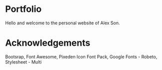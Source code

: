 # Portfolio

Hello and welcome to the personal website of Alex Son.

# Acknowledgements
Bootsrap, Font Awesome, Pixeden Icon Font Pack, Google Fonts - Robeto, Stylesheet - Multi
